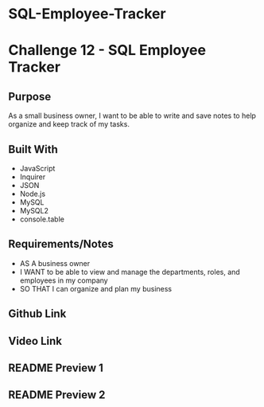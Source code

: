 # SQL-Employee-Tracker

# Challenge 12 - SQL Employee Tracker

## Purpose
As a small business owner, I want to be able to write and save notes to help organize and keep track of my tasks.

## Built With
* JavaScript
* Inquirer
* JSON
* Node.js
* MySQL
* MySQL2
* console.table

## Requirements/Notes
* AS A business owner
* I WANT to be able to view and manage the departments, roles, and employees in my company
* SO THAT I can organize and plan my business

## Github Link

## Video Link

## README Preview 1

## README Preview 2
